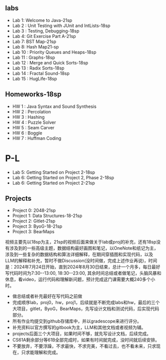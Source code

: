 ## labs
- Lab 1: Welcome to Java-21sp
- Lab 2 : Unit Testing with JUnit and IntLists-18sp
- Lab 3 : Testing, Debugging-18sp
- Lab 4: Git Exercise Part A-21sp
- Lab 7: BST Map-21sp
- Lab 8: Hash Map21-sp
- Lab 10 : Priority Queues and Heaps-18sp
- Lab 11 : Graphs-18sp
- Lab 12 : Merge and Quick Sorts-18sp
- Lab 13 : Radix Sorts-18sp
- Lab 14 : Fractal Sound-18sp
- Lab 15 : HugLife-18sp
## Homeworks-18sp
- HW 1 : Java Syntax and Sound Synthesis
- HW 2 : Percolation
- HW 3 : Hashing
- HW 4 : Puzzle Solver
- HW 5 : Seam Carver
- HW 6 : Boggle
- HW 7 : Huffman Coding
# P-L
- Lab 5: Getting Started on Project 2-18sp
- Lab 6: Getting Started on Project 2, Phase 2-18sp
- Lab 6: Getting Started on Project 2-21sp
## Projects
- Project 0: 2048-21sp
- Project 1: Data Structures-18-21sp
- Project 2: Gitlet-21sp
- Project 3: ByoG-18-21sp
- Project 3: BearMaps


视频主要先以18sp为主，21sp的视频后面来做关于lab或proj的补充，还有18sp没有涉及到的一些高级主题，数据结构最好画图和笔记，以OneNote和纸记为主，涉及到一些复杂的数据结构和算法详细解释，在期间穿插图和实现代码，以及LLM的解释和补充，暂时不做Discussion(没时间做，完成上述作业再说)，时间是：2024年7月24日开始，直到2024年8月30日结束，总计一个月多，每日最好写代码时间为7:30--13:00, 18:30--23:00, 其余时间总结或者做笔记，头脑风暴和休息，看video，运行代码和理解新问题，预计完成这门课需要大概240多个小时。
- 做总结或者补充最好在写代码之前做
- 完成顺序lab，proj0，hw，proj1，后续就是不断完成labs和hw，最后的三个大项目，gitlet，ByoG，BearMaps，先写设计文档和测试代码，后实现代码部分。
- 所有作业均提交到github存储库中，并以gradescope来进行评分。
- 补充资料以官方撰写的gitbook为主，LLM和其他文档或者视频为辅。
- projects后面三个大项目，如果时间不够，就先写设计文档，后续完成。
- CS61A剩余部分等61B全部完成时，如果有时间就完成，没时间就后续安排。
- 不要放弃，不要浮躁，不求最快，不求完美，不看过去，也不看未来，只求现在，只求能理解和完成。